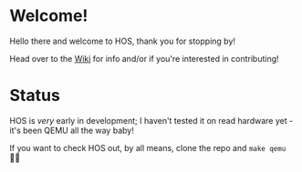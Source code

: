 # Welcome!

Hello there and welcome to HOS, thank you for stopping by!

Head over to the [Wiki](https://github.com/bsgbryan/hos/wiki) for info and/or if you're interested in contributing!

# Status

HOS is _very_ early in development; I haven't tested it on read hardware yet - it's been QEMU all the way baby!

If you want to check HOS out, by all means, clone the repo and `make qemu` 🤘🏻
